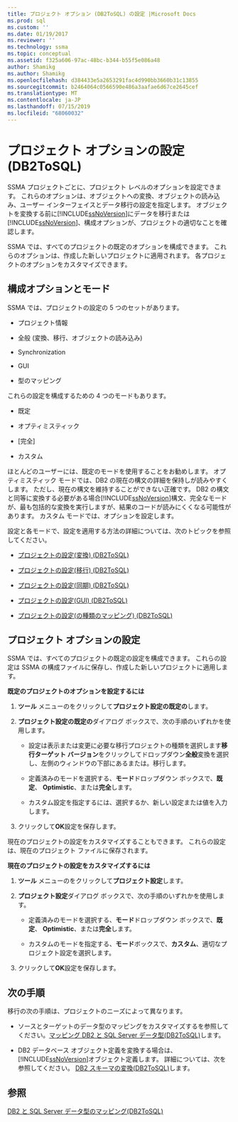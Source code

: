 ```yaml
---
title: プロジェクト オプション (DB2ToSQL) の設定 |Microsoft Docs
ms.prod: sql
ms.custom: ''
ms.date: 01/19/2017
ms.reviewer: ''
ms.technology: ssma
ms.topic: conceptual
ms.assetid: f325a606-97ac-48bc-b344-b55f5e086a48
author: Shamikg
ms.author: Shamikg
ms.openlocfilehash: d384433e5a2653291fac4d990bb3660b31c13855
ms.sourcegitcommit: b2464064c0566590e486a3aafae6d67ce2645cef
ms.translationtype: MT
ms.contentlocale: ja-JP
ms.lasthandoff: 07/15/2019
ms.locfileid: "68060032"
---
```

# <a name="setting-project-options-db2tosql"></a>プロジェクト オプションの設定 (DB2ToSQL)
SSMA プロジェクトごとに、プロジェクト レベルのオプションを設定できます。 これらのオプションは、オブジェクトへの変換、オブジェクトの読み込み、ユーザー インターフェイスとデータ移行の設定を指定します。 オブジェクトを変換する前に[!INCLUDE[ssNoVersion](../../includes/ssnoversion-md.md)]にデータを移行または[!INCLUDE[ssNoVersion](../../includes/ssnoversion-md.md)]、構成オプションが、プロジェクトの適切なことを確認します。  
  
SSMA では、すべてのプロジェクトの既定のオプションを構成できます。 これらのオプションは、作成した新しいプロジェクトに適用されます。 各プロジェクトのオプションをカスタマイズできます。  
  
## <a name="configuration-options-and-modes"></a>構成オプションとモード  
SSMA では、プロジェクトの設定の 5 つのセットがあります。  
  
-   プロジェクト情報  
  
-   全般 (変換、移行、オブジェクトの読み込み)  
  
-   Synchronization  
  
-   GUI  
  
-   型のマッピング  
  
これらの設定を構成するための 4 つのモードもあります。  
  
-   既定  
  
-   オプティミスティック  
  
-   [完全]  
  
-   カスタム  
  
ほとんどのユーザーには、既定のモードを使用することをお勧めします。 オプティミスティック モードでは、DB2 の現在の構文の詳細を保持しが読みやすくします。 ただし、現在の構文を維持することができない正確です。 DB2 の構文と同等に変換する必要がある場合[!INCLUDE[ssNoVersion](../../includes/ssnoversion-md.md)]構文、完全なモードが、最も包括的な変換を実行しますが、結果のコードが読みにくくなる可能性があります。 カスタム モードでは、オプションを設定します。  
  
設定と各モードで、設定を適用する方法の詳細については、次のトピックを参照してください。  
  
-   [プロジェクトの設定&#40;変換&#41; &#40;DB2ToSQL&#41;](../../ssma/db2/project-settings-conversion-db2tosql.md)  
  
-   [プロジェクトの設定&#40;移行&#41; &#40;DB2ToSQL&#41;](../../ssma/db2/project-settings-migration-db2tosql.md)  
  
-   [プロジェクトの設定&#40;同期&#41; &#40;DB2ToSQL&#41;](../../ssma/db2/project-settings-synchronization-db2tosql.md)  
  
-   [プロジェクトの設定&#40;GUI&#41; &#40;DB2ToSQL&#41;](../../ssma/db2/project-settings-gui-db2tosql.md)  
  
-   [プロジェクトの設定&#40;の種類のマッピング&#41; &#40;DB2ToSQL&#41;](../../ssma/db2/project-settings-type-mapping-db2tosql.md)  
  
## <a name="setting-project-options"></a>プロジェクト オプションの設定  
SSMA では、すべてのプロジェクトの既定の設定を構成できます。 これらの設定は SSMA の構成ファイルに保存し、作成した新しいプロジェクトに適用します。  
  
**既定のプロジェクトのオプションを設定するには**  
  
1.  **ツール** メニューのをクリックして**プロジェクト設定の既定の**します。  
  
2.  **プロジェクト設定の既定の**ダイアログ ボックスで、次の手順のいずれかを使用します。  
  
    -   設定は表示または変更に必要な移行プロジェクトの種類を選択します**移行ターゲット バージョン**をクリックしてドロップダウン**全般**変換を選択し、左側のウィンドウの下部にあるまたは。移行します。  
  
    -   定義済みのモードを選択する、**モード**ドロップダウン ボックスで、**既定**、 **Optimistic**、または**完全**します。  
  
    -   カスタム設定を指定するには、選択するか、新しい設定または値を入力します。  
  
3.  クリックして**OK**設定を保存します。  
  
現在のプロジェクトの設定をカスタマイズすることもできます。 これらの設定は、現在のプロジェクト ファイルに保存されます。  
  
**現在のプロジェクトの設定をカスタマイズするには**  
  
1.  **ツール** メニューのをクリックして**プロジェクト設定**します。  
  
2.  **プロジェクト設定**ダイアログ ボックスで、次の手順のいずれかを使用します。  
  
    -   定義済みのモードを選択する、**モード**ドロップダウン ボックスで、**既定**、 **Optimistic**、または**完全**します。  
  
    -   カスタムのモードを指定する、**モード**ボックスで、**カスタム**、適切なプロジェクト設定を選択します。  
  
3.  クリックして**OK**設定を保存します。  
  
## <a name="next-steps"></a>次の手順  
移行の次の手順は、プロジェクトのニーズによって異なります。  
  
-   ソースとターゲットのデータ型のマッピングをカスタマイズするを参照してください。[マッピング DB2 と SQL Server データ型&#40;DB2ToSQL&#41;](../../ssma/db2/mapping-db2-and-sql-server-data-types-db2tosql.md)します。  
  
-   DB2 データベース オブジェクト定義を変換する場合は、[!INCLUDE[ssNoVersion](../../includes/ssnoversion-md.md)]オブジェクト定義します。 詳細については、次を参照してください。 [DB2 スキーマの変換&#40;DB2ToSQL&#41;](../../ssma/db2/converting-db2-schemas-db2tosql.md)します。  
  
## <a name="see-also"></a>参照  
[DB2 と SQL Server データ型のマッピング&#40;DB2ToSQL&#41;](../../ssma/db2/mapping-db2-and-sql-server-data-types-db2tosql.md)  
  
